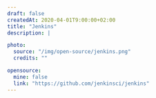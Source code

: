 ```yaml
---
draft: false
createdAt: 2020-04-01T9:00:00+02:00
title: "Jenkins"
description: |

photo:
  source: "/img/open-source/jenkins.png"
  credits: ""

opensource:
  mine: false
  link: "https://github.com/jenkinsci/jenkins"
---
```


